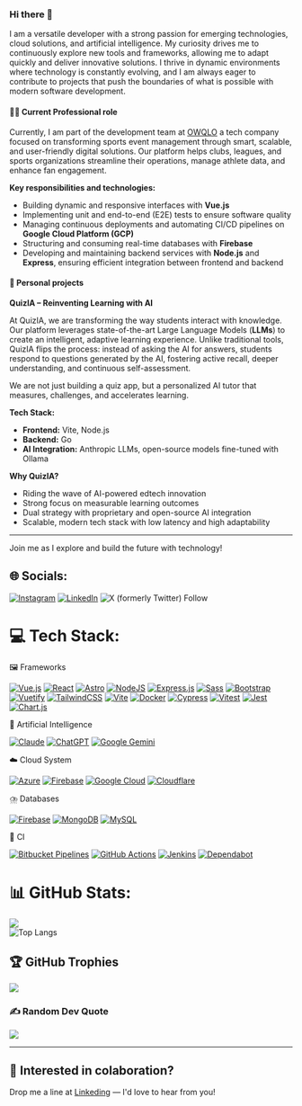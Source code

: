 ### Hi there 👋

I am a versatile developer with a strong passion for emerging technologies, cloud solutions, and artificial intelligence. My curiosity drives me to continuously explore new tools and frameworks, allowing me to adapt quickly and deliver innovative solutions. I thrive in dynamic environments where technology is constantly evolving, and I am always eager to contribute to projects that push the boundaries of what is possible with modern software development.

#### 👨‍💻 Current Professional role

Currently, I am part of the development team at [OWQLO](https://github.com/owqlo) a tech company focused on transforming sports event management through smart, scalable, and user-friendly digital solutions. Our platform helps clubs, leagues, and sports organizations streamline their operations, manage athlete data, and enhance fan engagement.


**Key responsibilities and technologies:**
- Building dynamic and responsive interfaces with **Vue.js**
- Implementing unit and end-to-end (E2E) tests to ensure software quality
- Managing continuous deployments and automating CI/CD pipelines on **Google Cloud Platform (GCP)**
- Structuring and consuming real-time databases with **Firebase**
- Developing and maintaining backend services with **Node.js** and **Express**, ensuring efficient integration between frontend and backend

#### 🚀 Personal projects

**QuizIA – Reinventing Learning with AI**

At QuizIA, we are transforming the way students interact with knowledge. Our platform leverages state-of-the-art Large Language Models (**LLMs**) to create an intelligent, adaptive learning experience. Unlike traditional tools, QuizIA flips the process: instead of asking the AI for answers, students respond to questions generated by the AI, fostering active recall, deeper understanding, and continuous self-assessment.

We are not just building a quiz app, but a personalized AI tutor that measures, challenges, and accelerates learning.

**Tech Stack:**
- **Frontend:** Vite, Node.js
- **Backend:** Go
- **AI Integration:** Anthropic LLMs, open-source models fine-tuned with Ollama

**Why QuizIA?**
- Riding the wave of AI-powered edtech innovation
- Strong focus on measurable learning outcomes
- Dual strategy with proprietary and open-source AI integration
- Scalable, modern tech stack with low latency and high adaptability

---

Join me as I explore and build the future with technology!

## 🌐 Socials:
[![Instagram](https://img.shields.io/badge/Instagram-%23E4405F.svg?logo=Instagram&logoColor=white)](https://www.instagram.com/luisepsq) 
[![LinkedIn](https://img.shields.io/badge/LinkedIn-%230077B5.svg?logo=linkedin&logoColor=white)](https://www.linkedin.com/in/luispenate) 
![X (formerly Twitter) Follow](https://img.shields.io/twitter/follow/:codeleps)


# 💻 Tech Stack:

🖼️ Frameworks

[![Vue.js](https://img.shields.io/badge/Vue.js-4FC08D?logo=vuedotjs&logoColor=fff)](#)
[![React](https://img.shields.io/badge/React-4FC08D?logo=react&logoColor=blue)](#)
[![Astro](https://img.shields.io/badge/Astro-BC52EE?logo=astro&logoColor=fff)](#)
[![NodeJS](https://img.shields.io/badge/Node.js-6DA55F?logo=node.js&logoColor=white)](#)
[![Express.js](https://img.shields.io/badge/Express.js-%23404d59.svg?logo=express&logoColor=%2361DAFB)](#)
[![Sass](https://img.shields.io/badge/Sass-C69?logo=sass&logoColor=fff)](#)
[![Bootstrap](https://img.shields.io/badge/Bootstrap-7952B3?logo=bootstrap&logoColor=fff)](#)
[![Vuetify](https://img.shields.io/badge/Vuetify-1867C0?logo=vuetify&logoColor=fff)](#)
[![TailwindCSS](https://img.shields.io/badge/Tailwind%20CSS-%2338B2AC.svg?logo=tailwind-css&logoColor=white)](#)
[![Vite](https://img.shields.io/badge/Vite-646CFF?logo=vite&logoColor=fff)](#)
[![Docker](https://img.shields.io/badge/Docker-2496ED?logo=docker&logoColor=fff)](#)
[![Cypress](https://img.shields.io/badge/Cypress-69D3A7?logo=cypress&logoColor=fff)](#)
[![Vitest](https://img.shields.io/badge/Vitest-6E9F18?logo=vitest&logoColor=fff)](#)
[![Jest](https://img.shields.io/badge/Jest-C21325?logo=jest&logoColor=fff)](#)
[![Chart.js](https://img.shields.io/badge/Chart.js-FF6384?logo=chartdotjs&logoColor=fff)](#)

🤖 Artificial Intelligence

[![Claude](https://img.shields.io/badge/Claude-D97757?logo=claude&logoColor=fff)](#)
[![ChatGPT](https://img.shields.io/badge/ChatGPT-74aa9c?logo=openai&logoColor=white)](#)
[![Google Gemini](https://img.shields.io/badge/Google%20Gemini-886FBF?logo=googlegemini&logoColor=fff)](#)

☁️ Cloud System

[![Azure](https://img.shields.io/badge/Azure-039BE5?logo=Azure&logoColor=blue)](#)
[![Firebase](https://img.shields.io/badge/Firebase-039BE5?logo=Firebase&logoColor=white)](#)
[![Google Cloud](https://img.shields.io/badge/Google%20Cloud-%234285F4.svg?logo=google-cloud&logoColor=white)](#)
[![Cloudflare](https://img.shields.io/badge/Cloudflare-F38020?logo=Cloudflare&logoColor=white)](#)

⛈️ Databases

[![Firebase](https://img.shields.io/badge/Firebase-039BE5?logo=Firebase&logoColor=white)](#)
[![MongoDB](https://img.shields.io/badge/MongoDB-%234ea94b.svg?logo=mongodb&logoColor=white)](#)
[![MySQL](https://img.shields.io/badge/MySQL-4479A1?logo=mysql&logoColor=fff)](#)

🔎 CI

[![Bitbucket Pipelines](https://img.shields.io/badge/Bitbucket_Pipelines-0052CC?logo=bitbucket&logoColor=white)](#)
[![GitHub Actions](https://img.shields.io/badge/GitHub_Actions-2088FF?logo=github-actions&logoColor=white)](#)
[![Jenkins](https://img.shields.io/badge/Jenkins-D24939?logo=jenkins&logoColor=white)](#)
[![Dependabot](https://img.shields.io/badge/Dependabot-025E8C?logo=dependabot&logoColor=fff)](#)


# 📊 GitHub Stats:

![](https://github-readme-streak-stats.herokuapp.com/?user=lpenate)<br/>
![Top Langs](https://github-readme-stats.vercel.app/api/top-langs/?username=lpenate&size_weight=0&count_weight=1)




## 🏆 GitHub Trophies
![](https://github-profile-trophy.vercel.app/?username=lpenate&theme=flat&no-frame=false&no-bg=false&margin-w=4)




### ✍️ Random Dev Quote
![](https://quotes-github-readme.vercel.app/api?type=horizontal&theme=radical)

---


## 🚀 Interested in colaboration?
Drop me a line at [Linkeding](https://www.linkedin.com/in/luispenate) — I'd love to hear from you!

